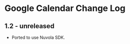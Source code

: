 Google Calendar Change Log
==========================

1.2 - unreleased
----------------
  * Ported to use Nuvola SDK.
